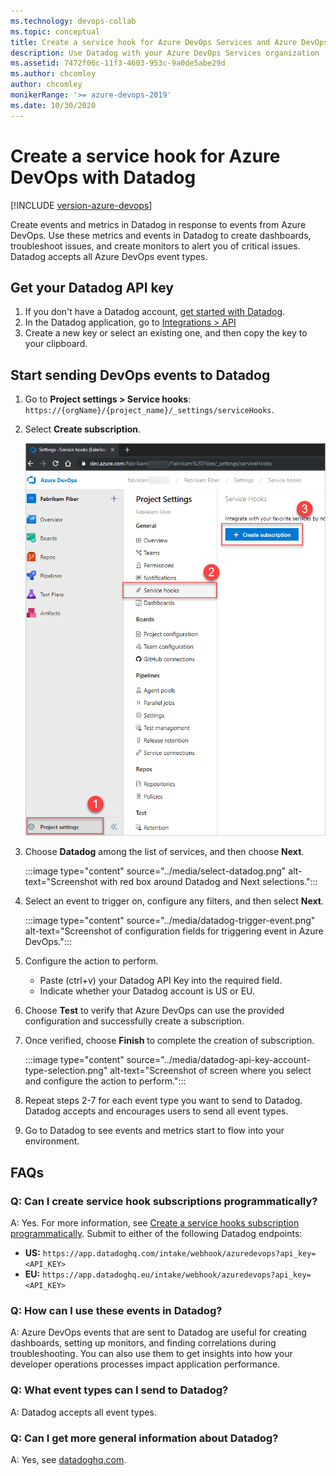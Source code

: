 ```yaml
---
ms.technology: devops-collab
ms.topic: conceptual
title: Create a service hook for Azure DevOps Services and Azure DevOps Server with Datadog.
description: Use Datadog with your Azure DevOps Services organization
ms.assetid: 7472f06c-11f3-4603-953c-9a0de5abe29d
ms.author: chcomley
author: chcomley
monikerRange: '>= azure-devops-2019'
ms.date: 10/30/2020
---
```

# Create a service hook for Azure DevOps with Datadog 

[!INCLUDE [version-azure-devops](../../includes/version-azure-devops.md)]

Create events and metrics in Datadog in response to events from Azure DevOps. Use these metrics and events in Datadog to create dashboards, troubleshoot issues, and create monitors to alert you of critical issues. Datadog accepts all Azure DevOps event types.

## Get your Datadog API key

1. If you don't have a Datadog account, [get started with Datadog](https://aka.ms/AzureDevOpsDataDog).
2. In the Datadog application, go to [Integrations > API](https://aka.ms/AzureDevOpsDataDogAPI)
3. Create a new key or select an existing one, and then copy the key to your clipboard. 

## Start sending DevOps events to Datadog

1. Go to **Project settings > Service hooks**: `https://{orgName}/{project_name}/_settings/serviceHooks`.

2. Select **Create subscription**.

   ![Select Create subscription from the Service hooks page](../media/service-hooks-page-select-create-subscription.png)

3. Choose **Datadog** among the list of services, and then choose **Next**.

   :::image type="content" source="../media/select-datadog.png" alt-text="Screenshot with red box around Datadog and Next selections.":::

4. Select an event to trigger on, configure any filters, and then select **Next**.

   :::image type="content" source="../media/datadog-trigger-event.png" alt-text="Screenshot of configuration fields for triggering event in Azure DevOps.":::

5. Configure the action to perform.
   - Paste (ctrl+v) your Datadog API Key into the required field.
   - Indicate whether your Datadog account is US or EU.

6. Choose **Test** to verify that Azure DevOps can use the provided configuration and successfully create a subscription.

7. Once verified, choose **Finish** to complete the creation of subscription.

    :::image type="content" source="../media/datadog-api-key-account-type-selection.png" alt-text="Screenshot of screen where you select and configure the action to perform.":::

8.	Repeat steps 2-7 for each event type you want to send to Datadog. Datadog accepts and encourages users to send all event types.
9.	Go to Datadog to see events and metrics start to flow into your environment.

## FAQs

### Q: Can I create service hook subscriptions programmatically?

A: Yes. For more information, see [Create a service hooks subscription programmatically](../create-subscription.md). Submit to either of the following Datadog endpoints: 
- **US:** `https://app.datadoghq.com/intake/webhook/azuredevops?api_key=<API_KEY>`
- **EU:** `https://app.datadoghq.eu/intake/webhook/azuredevops?api_key=<API_KEY>`

### Q: How can I use these events in Datadog?

A: Azure DevOps events that are sent to Datadog are useful for creating dashboards, setting up monitors, and finding correlations during troubleshooting. You can also use them to get insights into how your developer operations processes impact application performance. 

### Q: What event types can I send to Datadog?

A: Datadog accepts all event types.

### Q: Can I get more general information about Datadog?

A: Yes, see [datadoghq.com](https://datadoghq.com).



